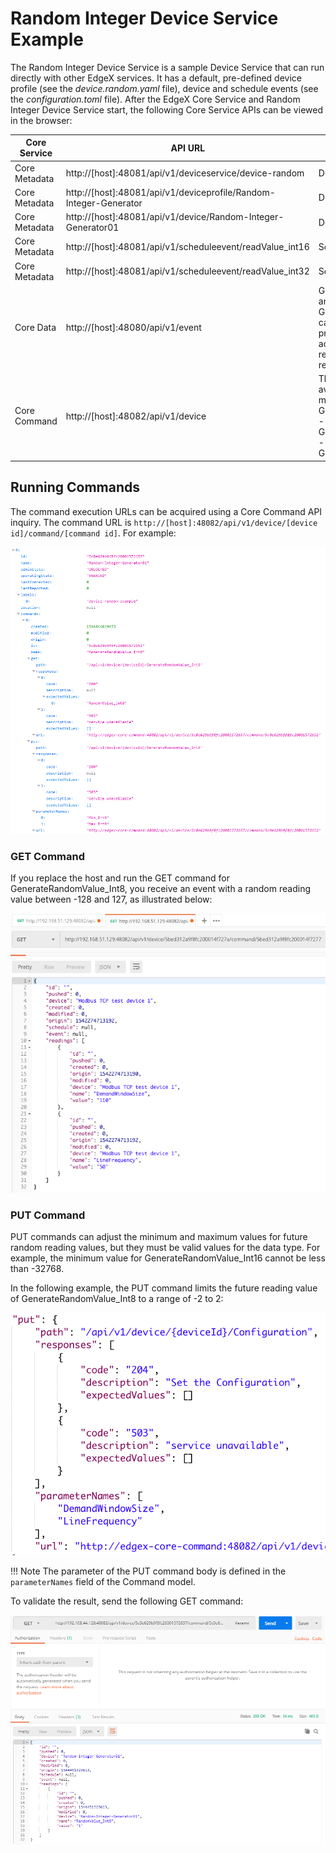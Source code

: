 # Random Integer Device Service Example

The Random Integer Device Service is a sample Device Service that can
run directly with other EdgeX services. It has a default, pre-defined
device profile (see the *device.random.yaml* file), device and schedule
events (see the *configuration.toml* file). After the EdgeX Core Service
and Random Integer Device Service start, the following Core Service APIs
can be viewed in the browser:

  
|Core Service |API	URL	|Description|
| --- | --- | --- |
|Core Metadata	|http://[host]:48081/api/v1/deviceservice/device-random	|Device Service created|
|Core Metadata	|http://[host]:48081/api/v1/deviceprofile/Random-Integer-Generator	|Device profile created|
|Core Metadata	|http://[host]:48081/api/v1/device/Random-Integer-Generator01	|Device created|
|Core Metadata	|http://[host]:48081/api/v1/scheduleevent/readValue_int16	|Schedule created|
|Core Metadata	|http://[host]:48081/api/v1/scheduleevent/readValue_int32	|Schedule created|
|Core Data	|http://[host]:48080/api/v1/event |	GenerateRandomValue_Int16 and GenerateRandomValue_Int32 called every 5 seconds to produce events and readings according to the readValue_int16 and readValue_int32 |Schedule Events|
|Core Command	|http://[host]:48082/api/v1/device |	The following commands are available for GET and PUT methods: - GenerateRandomValue_Int8 - GenerateRandomValue_Int16 - GenerateRandomValue_Int32|


## Running Commands

The command execution URLs can be acquired using a Core Command API
inquiry. The command URL is
`http://[host]:48082/api/v1/device/[device id]/command/[command id]`.
For example:

![Example API Inquiry](APIinquiry.png)

### GET Command

If you replace the host and run the GET command for
GenerateRandomValue\_Int8, you receive an event with a random reading
value between -128 and 127, as illustrated below:

![Example GET Command](RandomDeviceService-getcommand.png)

### PUT Command

PUT commands can adjust the minimum and maximum values for future random
reading values, but they must be valid values for the data type. For
example, the minimum value for GenerateRandomValue\_Int16 cannot be less
than -32768.

In the following example, the PUT command limits the future reading
value of GenerateRandomValue\_Int8 to a range of -2 to 2:

![Example PUT Command](RandomDeviceService-putcommand.png)

!!! Note
    The parameter of the PUT command body is defined in the `parameterNames`
    field of the Command model.


To validate the result, send the following GET command:

![Validating GET Command](Validate.png)
